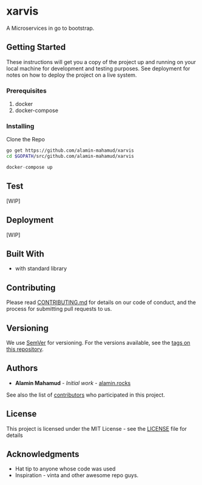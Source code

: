 # xarvis
A Microservices in go to bootstrap.

## Getting Started

These instructions will get you a copy of the project up and running on your local machine for development and testing purposes. See deployment for notes on how to deploy the project on a live system.

### Prerequisites
1. docker
2. docker-compose 

### Installing

Clone the Repo

```bash
go get https://github.com/alamin-mahamud/xarvis
cd $GOPATH/src/github.com/alamin-mahamud/xarvis
```

``` go
docker-compose up
```

## Test
[WIP]

## Deployment
[WIP]

## Built With
- with standard library

## Contributing

Please read [CONTRIBUTING.md](CONTRIBUTING.md) for details on our code of conduct, and the process for submitting pull requests to us.

## Versioning

We use [SemVer](http://semver.org/) for versioning. For the versions available, see the [tags on this repository](https://github.com/alamin-mahamud/xarvis/tags). 

## Authors

* **Alamin Mahamud** - *Initial work* - [alamin.rocks](https://alamin-rocks.herokuapp.com)

See also the list of [contributors](https://github.com/alamin-mahamud/xarvis/contributors) who participated in this project.

## License

This project is licensed under the MIT License - see the [LICENSE](LICENSE) file for details

## Acknowledgments

* Hat tip to anyone whose code was used
* Inspiration - vinta and other awesome repo guys.
